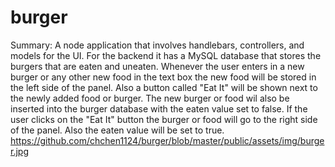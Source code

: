 # burger

Summary: A node application that involves handlebars, controllers, and models for the UI. For the backend it has a MySQL database that stores the burgers that are eaten and uneaten. Whenever the user enters in a new burger or any other new food in the text box the new food will be stored in the left side of the panel. Also a button called "Eat It" will be shown next to the newly added food or burger. The new burger or food wil also be inserted into the burger database with the eaten value set to false. If the user clicks on the "Eat It" button the burger or food will go to the right side of the panel. Also the eaten value will be set to true.  
https://github.com/chchen1124/burger/blob/master/public/assets/img/burger.jpg
